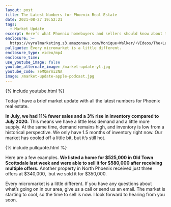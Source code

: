 ```yaml
---
layout: post
title: The Latest Numbers for Phoenix Real Estate
date: 2021-08-27 19:52:21
tags:
  - Market Update
excerpt: Here’s what Phoenix homebuyers and sellers should know about this market.
enclosure: >-
  https://vyralmarketing.s3.amazonaws.com/Monique+Walker/+VIdeos/The+Latest+Numbers+for+Phoenix+Real+Estate.mp4
pullquote: Every micromarket is a little different.
enclosure_type: video/mp4
enclosure_time:
use_youtube_image: false
youtube_alternate_image: /market-update-yt.jpg
youtube_code: 7eMQmrmi2NA
image: /market-update-apple-podcast.jpg
---
```

{% include youtube.html %}

Today I have a brief market update with all the latest numbers for Phoenix real estate.&nbsp;

**In July, we had 11% fewer sales and a 3% rise in inventory compared to July 2020.** This means we have a little less demand and a little more supply. At the same time, demand remains high, and inventory is low from a historical perspective. We only have 1.5 months of inventory right now. Our market has cooled off a little bit, but it’s still hot.

{% include pullquote.html %}

Here are a few examples. **We listed a home for $525,000 in Old Town Scottsdale last week and were able to sell it for $580,000 after receiving multiple offers.** Another property in North Phoenix received just three offers at $340,000,&nbsp; but we sold it for $350,000.

Every micromarket is a little different. If you have any questions about what’s going on in our area, give us a call or send us an email. The market is starting to cool, so the time to sell is now. I look forward to hearing from you soon.

